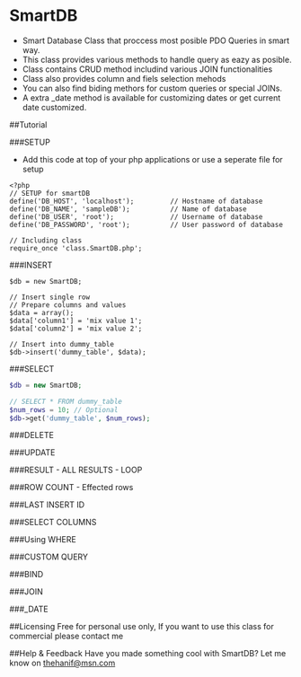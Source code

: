SmartDB
=======
- Smart Database Class that proccess most posible PDO Queries in smart way.
- This class provides various methods to handle query as eazy as posible.
- Class contains CRUD method includind various JOIN functionalities
- Class also provides column and fiels selection mehods
- You can also find biding methors for custom queries or special JOINs.
- A extra _date method is available for customizing dates or get current date customized.


##Tutorial

###SETUP
- Add this code at top of your php applications or use a seperate file for setup
```
<?php 
// SETUP for smartDB
define('DB_HOST', 'localhost');			// Hostname of database
define('DB_NAME', 'sampleDB');			// Name of database
define('DB_USER', 'root');				// Username of database
define('DB_PASSWORD', 'root');			// User password of database

// Including class
require_once 'class.SmartDB.php';
```

###INSERT
```
$db = new SmartDB;

// Insert single row
// Prepare columns and values
$data = array();
$data['column1'] = 'mix value 1';
$data['column2'] = 'mix value 2';

// Insert into dummy_table
$db->insert('dummy_table', $data);
```

###SELECT
```PHP
$db = new SmartDB;

// SELECT * FROM dummy_table
$num_rows = 10; // Optional
$db->get('dummy_table', $num_rows);
```

###DELETE

###UPDATE

###RESULT - ALL RESULTS - LOOP

###ROW COUNT - Effected rows

###LAST INSERT ID

###SELECT COLUMNS

###Using WHERE

###CUSTOM QUERY

###BIND

###JOIN

###_DATE

##Licensing
Free for personal use only, If you want to use this class for commercial please contact me

##Help & Feedback
Have you made something cool with SmartDB? Let me know on thehanif@msn.com
